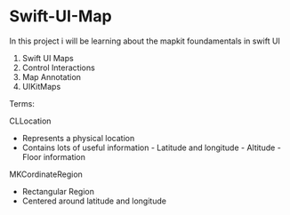 # Swift-UI-Map

In this project i will be learning about the mapkit foundamentals in swift UI 

1. Swift UI Maps 
2. Control Interactions
3. Map Annotation
4. UIKitMaps

Terms: 

CLLocation
- Represents a physical location 
- Contains lots of useful information 
         - Latitude and longitude
         - Altitude 
         - Floor information 


MKCordinateRegion 
- Rectangular Region 
- Centered around latitude and longitude
